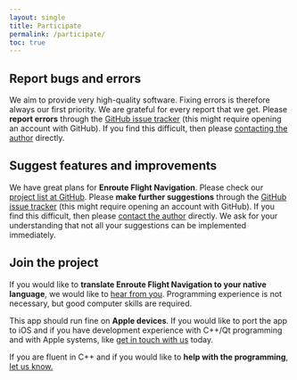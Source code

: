 ```yaml
---
layout: single
title: Participate
permalink: /participate/
toc: true
---
```


## Report bugs and errors

We aim to provide very high-quality software. Fixing errors is therefore always
our first priority. We are grateful for every report that we get. Please
**report errors** through the [GitHub issue
tracker](https://github.com/Akaflieg-Freiburg/enroute/issues) (this might
require opening an account with GitHub).  If you find this difficult, then
please <a href="mailto:stefan.kebekus@gmail.com">contacting the author</a>
directly.


## Suggest features and improvements

We have great plans for **Enroute Flight Navigation**. Please check our [project
list at GitHub](https://github.com/Akaflieg-Freiburg/enroute/projects).  Please
**make further suggestions** through the [GitHub issue
tracker](https://github.com/Akaflieg-Freiburg/enroute/issues) (this might
require opening an account with GitHub).  If you find this difficult, then
please <a href="mailto:stefan.kebekus@gmail.com">contact the author</a>
directly.  We ask for your understanding that not all your suggestions can be
implemented immediately.


## Join the project

If you would like to **translate Enroute Flight Navigation to your native
language**, we would like to <a href="mailto:stefan.kebekus@gmail.com">hear from
you</a>. Programming experience is not necessary, but good computer skills are
required.

This app should run fine on **Apple devices**. If you would like to port the app
to iOS and if you have development experience with C++/Qt programming and with
Apple systems, like <a href="mailto:stefan.kebekus@gmail.com">get in touch with
us</a> today.

If you are fluent in C++ and if you would like to **help with the programming**,
<a href="mailto:stefan.kebekus@gmail.com">let us know.

